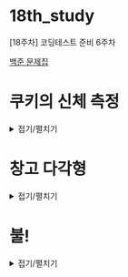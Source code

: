 # 18th_study
[18주차] 코딩테스트 준비 6주차


[백준 문제집](https://www.acmicpc.net/workbook/view/15943)

# 쿠키의 신체 측정

<details>
<summary>접기/펼치기</summary>
<div markdown="1">

## [동우](./%EC%BF%A0%ED%82%A4%EC%9D%98%20%EC%8B%A0%EC%B2%B4%20%EC%B8%A1%EC%A0%95/%EB%8F%99%EC%9A%B0.py)
```py
import sys
input = sys.stdin.readline

N = int(input())
arr = [input().strip() for _ in range(N)]

h_i, h_j = 0, 0                     # 심장 위치 찾기
for i in range(N):
    if h_i and h_j:                 # 머리를 찾으면 멈춰
        break
    for j in range(N):
        if arr[i][j] == '*':
            h_i, h_j = i + 1, j     # 심장 위치
            break

l_a, r_a, w, l_l, r_l = 0, 0, 0, 0, 0       # 왼쪽 팔, 오른쪽 팔, 허리, 왼쪽 다리, 오른쪽 다리 선언 및 초기화
for l_a_j in range(h_j - 1, -1, -1):        # 심장을 기준으로 하나씩 왼쪽으로 이동
    if arr[h_i][l_a_j] != '*':              # 신체 부위가 아니면 멈춰
        break
    l_a += 1

for r_a_j in range(h_j + 1, N):             # 심장을 기준으로 한나씩 오른쪽으로 이동
    if arr[h_i][r_a_j] != '*':
        break
    r_a += 1

for w_i in range(h_i + 1, N):               # 심장을 기준으로 하나씩 아래로 이동
    if arr[w_i][h_j] != '*':
        break
    w += 1

for l_l_i in range(h_i + w + 1, N):         # 허리가 끝나는 부분을 기준으로 하나씩 아래로 이동
    if arr[l_l_i][h_j - 1] != '*':          # 왼쪽 다리. 허리 기준 -1
        break
    l_l += 1

for l_l_i in range(h_i + w + 1, N):
    if arr[l_l_i][h_j + 1] != '*':          # 오른쪽 다리. 허리 기준 +1
        break
    r_l += 1

print(h_i + 1, h_j + 1)
print(l_a, r_a, w, l_l, r_l)

```

## [민웅](./%EC%BF%A0%ED%82%A4%EC%9D%98%20%EC%8B%A0%EC%B2%B4%20%EC%B8%A1%EC%A0%95/%EB%AF%BC%EC%9B%85.py)
```py
```

## [서희](./%EC%BF%A0%ED%82%A4%EC%9D%98%20%EC%8B%A0%EC%B2%B4%20%EC%B8%A1%EC%A0%95/%EC%84%9C%ED%9D%AC.py)
```py
```

## [성구](./%EC%BF%A0%ED%82%A4%EC%9D%98%20%EC%8B%A0%EC%B2%B4%20%EC%B8%A1%EC%A0%95/%EC%84%B1%EA%B5%AC.py)
```py
# 20125 쿠키의 신체 측정
import sys
input = sys.stdin.readline

N = int(input())
plate = [input().strip() for _ in range(N)]

# 심장
def searchHeart():
    for i in range(N):
        for j in range(N):
            if plate[i][j] == "*":
                return i+1, j

def length_of(heart):
    y, x = heart
    length = [0, 0, 0, 0, 0]
    # 왼쪽 팔    
    for i in range(x+1):
        if plate[y][i] == "*":
            length[0] = x - i 
            break
    # 오른쪽 팔
    for i in range(N-1, x,-1):
        if plate[y][i] == "*":
            length[1] = i - x
            break
    # 허리
    for i in range(1,N):
        if plate[y+i][x] == "_":
            break
        else:
            length[2] += 1
    # 왼쪽 다리
    for i in range(1,N):
        if y+length[2]+i>=N or plate[y+length[2]+i][x-1] == "_":
            break
        else:
            length[3] += 1
    # 오른쪽 다리
    for i in range(1,N):
        if y+length[2]+i>=N or plate[y+length[2]+i][x+1] == "_":
            break
        else:
            length[4] += 1
    return length
heart = searchHeart()
print(heart[0] +1, heart[1]+1)
print(*length_of(heart))
```

## [혜진](./%EC%BF%A0%ED%82%A4%EC%9D%98%20%EC%8B%A0%EC%B2%B4%20%EC%B8%A1%EC%A0%95/%ED%98%9C%EC%A7%84.py)
```py
```

</div>
</details>

# 창고 다각형

<details>
<summary>접기/펼치기</summary>
<div markdown="1">

## [동우](./%EC%B0%BD%EA%B3%A0%20%EB%8B%A4%EA%B0%81%ED%98%95/%EB%8F%99%EC%9A%B0.py)
```py
```

## [민웅](./%EC%B0%BD%EA%B3%A0%20%EB%8B%A4%EA%B0%81%ED%98%95/%EB%AF%BC%EC%9B%85.py)
```py
```

## [서희](./%EC%B0%BD%EA%B3%A0%20%EB%8B%A4%EA%B0%81%ED%98%95/%EC%84%9C%ED%9D%AC.py)
```py
```

## [성구](./%EC%B0%BD%EA%B3%A0%20%EB%8B%A4%EA%B0%81%ED%98%95/%EC%84%B1%EA%B5%AC.py)
```py
# 2304 창고 다각형
import sys
import heapq
input = sys.stdin.readline

# 입력
N = int(input())
# 최대힙
storage = []
for _ in range(N):
    l, h = map(int, input().strip().split())
    heapq.heappush(storage,(-h, [l,h]))

# 기준이 되는 최대값 빼오기 위치, 길이
_, [Dlocation, Dheight] = heapq.heappop(storage)
# 최초 넓이(최대값의 길이에서 시작)
dimension = Dheight
# 왼쪽과 오른쪽을 나눔
left = Dlocation
right = Dlocation+1
# 최대값을 제외한 N-1번 반복
for _ in range(N-1):
    # 하나씩 빼오기(최대값순으로)
    _, [location, height] = heapq.heappop(storage)
    # 왼쪽에 있으면 넓이 구해서 더하기
    if location < left:
        dimension += (left - location) * height
        # 기준 초기화
        left = location
    # 오른쪽에 있으면 넓이 해서 더하기
    elif location >= right:
        dimension += (location+1 - right) * height
        # 기준 초기화
        right = location + 1
    # 그 외의 경우의 수는 넘어가기
# 결론 출력
print(dimension)
```

## [혜진](./%EC%B0%BD%EA%B3%A0%20%EB%8B%A4%EA%B0%81%ED%98%95/%ED%98%9C%EC%A7%84.py)
```py
```

</div>
</details>

# 불!

<details>
<summary>접기/펼치기</summary>
<div markdown="1">

## [동우](./%EB%B6%88!/%EB%8F%99%EC%9A%B0.py)
```py
```

## [민웅](./%EB%B6%88!/%EB%AF%BC%EC%9B%85.py)
```py
```

## [서희](./%EB%B6%88!/%EC%84%9C%ED%9D%AC.py)
```py
```

## [성구](./%EB%B6%88!/%EC%84%B1%EA%B5%AC.py)
```py
```

## [혜진](./%EB%B6%88!/%ED%98%9C%EC%A7%84.py)
```py
```

</div>
</details>
